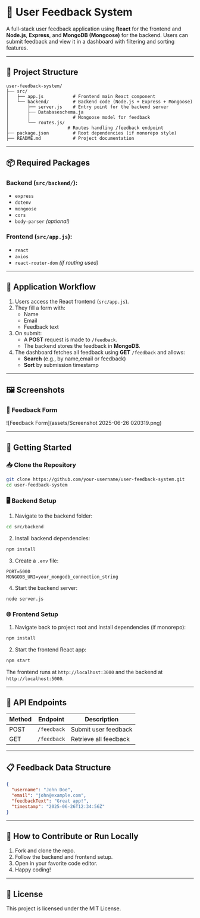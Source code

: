 
# 📝 User Feedback System

A full-stack user feedback application using **React** for the frontend and **Node.js**, **Express**, and **MongoDB (Mongoose)** for the backend. Users can submit feedback and view it in a dashboard with filtering and sorting features.

---

## 📁 Project Structure

```
user-feedback-system/
├── src/
│   ├── app.js           # Frontend main React component
│   └── backend/         # Backend code (Node.js + Express + Mongoose)
│       ├── server.js    # Entry point for the backend server
│       ├── Databaseschema.ja
│       │                # Mongoose model for feedback
│       └── routes.js/
│                      # Routes handling /feedback endpoint
├── package.json         # Root dependencies (if monorepo style)
├── README.md            # Project documentation
```

---

## 📦 Required Packages

### Backend (`src/backend/`):
- `express`
- `dotenv`
- `mongoose`
- `cors`
- `body-parser` *(optional)*

### Frontend (`src/app.js`):
- `react`
- `axios`
- `react-router-dom` *(if routing used)*

---

## 🔁 Application Workflow

1. Users access the React frontend (`src/app.js`).
2. They fill a form with:
   - Name
   - Email
   - Feedback text
3. On submit:
   - A **POST** request is made to `/feedback`.
   - The backend stores the feedback in **MongoDB**.
4. The dashboard fetches all feedback using **GET** `/feedback` and allows:
   - **Search** (e.g., by name,email or feedback)
   - **Sort** by submission timestamp

---

## 🖼️ Screenshots

### 🧾 Feedback Form
![Feedback Form](assets/Screenshot 2025-06-26 020319.png)

---

## 🚀 Getting Started

### 📥 Clone the Repository

```bash
git clone https://github.com/your-username/user-feedback-system.git
cd user-feedback-system
```

### 🖥️ Backend Setup

1. Navigate to the backend folder:

```bash
cd src/backend
```

2. Install backend dependencies:

```bash
npm install
```

3. Create a `.env` file:

```
PORT=5000
MONGODB_URI=your_mongodb_connection_string
```

4. Start the backend server:

```bash
node server.js
```

### 🌐 Frontend Setup

1. Navigate back to project root and install dependencies (if monorepo):

```bash
npm install
```

2. Start the frontend React app:

```bash
npm start
```

The frontend runs at `http://localhost:3000` and the backend at `http://localhost:5000`.

---

## 📡 API Endpoints

| Method | Endpoint     | Description               |
|--------|--------------|---------------------------|
| POST   | `/feedback`  | Submit user feedback      |
| GET    | `/feedback`  | Retrieve all feedback     |

---

## 📋 Feedback Data Structure

```json
{
  "username": "John Doe",
  "email": "john@example.com",
  "feedbackText": "Great app!",
  "timestamp": "2025-06-26T12:34:56Z"
}
```

---

## 🙋 How to Contribute or Run Locally

1. Fork and clone the repo.
2. Follow the backend and frontend setup.
3. Open in your favorite code editor.
4. Happy coding!

---

## 🧾 License

This project is licensed under the MIT License.
